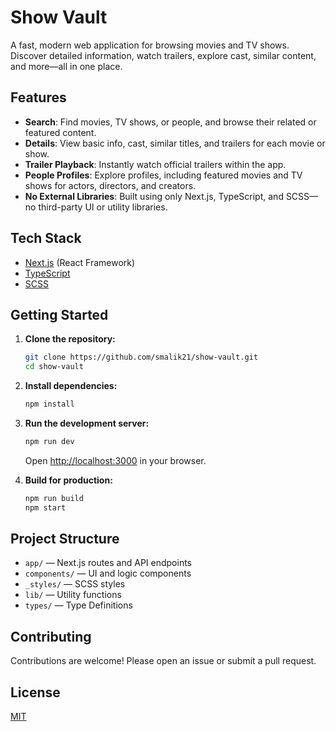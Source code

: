 # Show Vault

A fast, modern web application for browsing movies and TV shows. Discover detailed information, watch trailers, explore cast, similar content, and more—all in one place.

## Features

- **Search**: Find movies, TV shows, or people, and browse their related or featured content.
- **Details**: View basic info, cast, similar titles, and trailers for each movie or show.
- **Trailer Playback**: Instantly watch official trailers within the app.
- **People Profiles**: Explore profiles, including featured movies and TV shows for actors, directors, and creators.
- **No External Libraries**: Built using only Next.js, TypeScript, and SCSS—no third-party UI or utility libraries.

## Tech Stack

- [Next.js](https://nextjs.org/) (React Framework)
- [TypeScript](https://www.typescriptlang.org/)
- [SCSS](https://sass-lang.com/)

## Getting Started

1. **Clone the repository:**
    ```bash
    git clone https://github.com/smalik21/show-vault.git
    cd show-vault
    ```

2. **Install dependencies:**
    ```bash
    npm install
    ```

3. **Run the development server:**
    ```bash
    npm run dev
    ```
    Open [http://localhost:3000](http://localhost:3000) in your browser.

4. **Build for production:**
    ```bash
    npm run build
    npm start
    ```

## Project Structure

- `app/` — Next.js routes and API endpoints
- `components/` — UI and logic components
- `_styles/` — SCSS styles
- `lib/` — Utility functions
- `types/` — Type Definitions

## Contributing

Contributions are welcome! Please open an issue or submit a pull request.

## License

[MIT](LICENSE)

